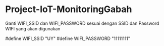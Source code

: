 # Project-IoT-MonitoringGabah

Ganti WIFI_SSID dan WIFI_PASSWORD sesuai dengan SSID dan Password WIFI yang akan digunakan

  #define WIFI_SSID "UY" 
  #define WIFI_PASSWORD "11111111"

